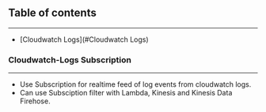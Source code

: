 ## Table of contents
---
  * [Cloudwatch Logs](#Cloudwatch Logs)


### Cloudwatch-Logs Subscription
---
- Use Subscription for realtime feed of log events from cloudwatch logs.
- Can use Subsciption filter with Lambda, Kinesis and Kinesis Data Firehose.

